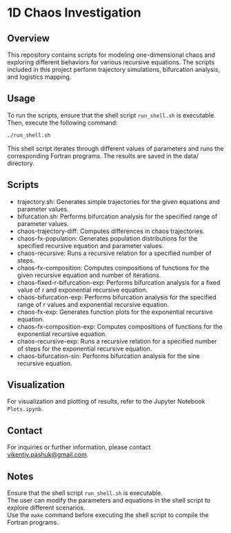 # 1D Chaos Investigation 

## Overview

This repository contains scripts for modeling one-dimensional chaos and exploring different behaviors for various recursive equations. The scripts included in this project perform trajectory simulations, bifurcation analysis, and logistics mapping.

## Usage

To run the scripts, ensure that the shell script `run_shell.sh` is executable. Then, execute the following command:

```bash
./run_shell.sh
```

This shell script iterates through different values of parameters and runs the corresponding Fortran programs. The results are saved in the data/ directory.

## Scripts

- trajectory.sh: Generates simple trajectories for the given equations and parameter values.
- bifurcation.sh: Performs bifurcation analysis for the specified range of parameter values.
- chaos-trajectory-diff: Computes differences in chaos trajectories.
- chaos-fx-population: Generates population distributions for the specified recursive equation and parameter values.
- chaos-recursive: Runs a recursive relation for a specified number of steps.
- chaos-fx-composition: Computes compositions of functions for the given recursive equation and number of iterations.
- chaos-fixed-r-bifurcation-exp: Performs bifurcation analysis for a fixed value of r and exponential recursive equation.
- chaos-bifurcation-exp: Performs bifurcation analysis for the specified range of r values and exponential recursive equation.
- chaos-fx-exp: Generates function plots for the exponential recursive equation.
- chaos-fx-composition-exp: Computes compositions of functions for the exponential recursive equation.
- chaos-recursive-exp: Runs a recursive relation for a specified number of steps for the exponential recursive equation.
- chaos-bifurcation-sin: Performs bifurcation analysis for the sine recursive equation.

## Visualization

For visualization and plotting of results, refer to the Jupyter Notebook `Plots.ipynb`.

## Contact

For inquiries or further information, please contact vikentiy.pashuk@gmail.com.

## Notes

Ensure that the shell script `run_shell.sh` is executable.  
The user can modify the parameters and equations in the shell script to explore different scenarios.  
Use the `make` command before executing the shell script to compile the Fortran programs.  
